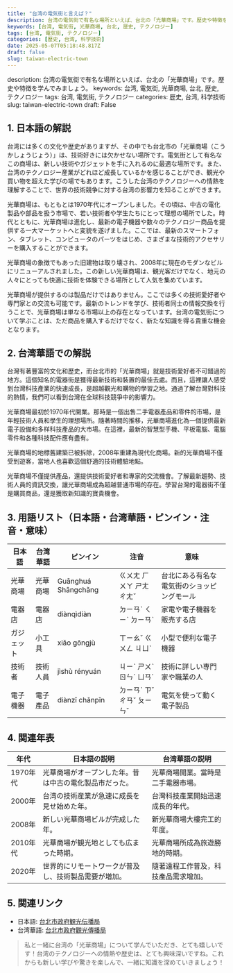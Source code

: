```yaml
---
title: "台湾の電気街と言えば？"
description: 台湾の電気街で有名な場所といえば、台北の「光華商場」です。歴史や特徴を学んでみましょう。
keywords: [台湾, 電気街, 光華商場, 台北, 歴史, テクノロジー]
tags: [台湾, 電気街, テクノロジー]
categories: [歴史, 台湾, 科学技術]
date: 2025-05-07T05:18:48.817Z
draft: false
slug: taiwan-electric-town
---
```


description: 台湾の電気街で有名な場所といえば、台北の「光華商場」です。歴史や特徴を学んでみましょう。
keywords: 台湾, 電気街, 光華商場, 台北, 歴史, テクノロジー
tags: 台湾, 電気街, テクノロジー
categories: 歴史, 台湾, 科学技術
slug: taiwan-electric-town
draft: False

## 1. 日本語の解説

台湾には多くの文化や歴史がありますが、その中でも台北市の「光華商場（こうかしょうじょう）」は、技術好きには欠かせない場所です。電気街として有名なこの商場は、新しい技術やガジェットを手に入れるのに最適な場所です。また、台湾のテクノロジー産業がどれほど成長しているかを感じることができ、観光や買い物を超えた学びの場でもあります。こうした台湾のテクノロジーへの情熱を理解することで、世界の技術競争に対する台湾の影響力を知ることができます。

光華商場は、もともとは1970年代にオープンしました。その頃は、中古の電化製品や部品を扱う市場で、若い技術者や学生たちにとって理想の場所でした。時代とともに、光華商場は進化し、最新の電子機器や数々のテクノロジー商品を提供する一大マーケットへと変貌を遂げました。ここでは、最新のスマートフォン、タブレット、コンピュータのパーツをはじめ、さまざまな技術的アクセサリーを購入することができます。

光華商場の象徴でもあった旧建物は取り壊され、2008年に現在のモダンなビルにリニューアルされました。この新しい光華商場は、観光客だけでなく、地元の人々にとっても快適に技術を体験できる場所として人気を集めています。

光華商場が提供するのは製品だけではありません。ここでは多くの技術愛好者や専門家との交流も可能です。最新のトレンドを学び、技術者同士の情報交換を行うことで、光華商場は単なる市場以上の存在となっています。台湾の電気街について学ぶことは、ただ商品を購入するだけでなく、新たな知識を得る貴重な機会となります。

## 2. 台湾華語での解説

台灣有著豐富的文化和歷史，而台北市的「光華商場」就是技術愛好者不可錯過的地方。這個知名的電器街是獲得最新技術和裝置的最佳去處。而且，這裡讓人感受到台灣科技產業的快速成長，是超越觀光和購物的學習之地。通過了解台灣對科技的熱情，我們可以看到台灣在全球科技競爭中的影響力。

光華商場最初於1970年代開業。那時是一個出售二手電器產品和零件的市場，是年輕技術人員和學生的理想場所。隨著時間的推移，光華商場進化為一個提供最新電子設備和多样科技產品的大市場。在這裡，最新的智慧型手機、平板電腦、電腦零件和各種科技配件應有盡有。

光華商場的地標舊建築已被拆除，2008年重建為現代化商場。新的光華商場不僅受到遊客，當地人也喜歡這個舒適的技術體驗地點。

光華商場不僅提供產品，還提供技術愛好者和專家的交流機會。了解最新趨勢、技術人員的資訊交換，讓光華商場成為超越普通市場的存在。學習台灣的電器街不僅是購買商品，還是獲取新知識的寶貴機會。

## 3. 用語リスト（日本語・台湾華語・ピンイン・注音・意味）

| 日本語     | 台湾華語   | ピンイン       | 注音      | 意味                                |
|------------|------------|----------------|-----------|-------------------------------------|
| 光華商場   | 光華商場   | Guānghuá Shāngchǎng | ㄍㄨㄤ ㄏㄨㄚ ㄕㄤ ㄔㄤˇ | 台北にある有名な電気街のショッピングモール  |
| 電器店     | 電器店     | diànqìdiàn     | ㄉㄧㄢˋ ㄑㄧˋ ㄉㄧㄢˋ     | 家電や電子機器を販売する店             |
| ガジェット | 小工具     | xiǎo gōngjù    | ㄒㄧㄠˇ ㄍㄨㄥ ㄐㄩˋ      | 小型で便利な電子機器                  |
| 技術者     | 技術人員   | jìshù rényuán  | ㄐㄧˋ ㄕㄨˋ ㄖㄣˊ ㄩㄢˊ  | 技術に詳しい専門家や職業の人          |
| 電子機器   | 電子產品   | diànzǐ chǎnpǐn | ㄉㄧㄢˋ ㄗˇ ㄔㄢˇ ㄆㄧㄣˇ | 電気を使って動く電子製品              |

## 4. 関連年表

| 年代        | 日本語の説明                                 | 台湾華語の説明                             |
|-------------|---------------------------------------------|----------------------------------------|
| 1970年代    | 光華商場がオープンした年。昔は中古の電化製品市だった。 | 光華商場開業。當時是二手電器市場。                   |
| 2000年      | 台湾の技術産業が急速に成長を見せ始めた年。           | 台灣科技產業開始迅速成長的年代。                   |
| 2008年      | 新しい光華商場ビルが完成した年。                  | 新光華商場大樓完工的年度。                     |
| 2010年代    | 光華商場が観光地としても広まった時期。              | 光華商場所成為旅遊勝地的時期。                   |
| 2020年      | 世界的にリモートワークが普及し、技術製品需要が増加。   | 隨著遠程工作普及，科技產品需求增加。               |

## 5. 関連リンク 

- 日本語: [台北市政府観光伝播局](https://travel.taipei/ja)
- 台湾華語: [台北市政府觀光傳播局](https://travel.taipei/tw)

>私と一緒に台湾の「光華商場」について学んでいただき、とても嬉しいです！台湾のテクノロジーへの情熱や歴史は、とても興味深いですね。これからも新しい学びや驚きを楽しんで、一緒に知識を深めていきましょう！